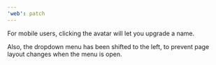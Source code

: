 ```yaml
---
'web': patch
---
```


For mobile users, clicking the avatar will let you upgrade a name.

Also, the dropdown menu has been shifted to the left, to prevent page layout changes when the menu is open.
